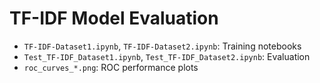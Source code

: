 # TF-IDF Model Evaluation

- `TF-IDF-Dataset1.ipynb`, `TF-IDF-Dataset2.ipynb`: Training notebooks
- `Test_TF-IDF_Dataset1.ipynb`, `Test_TF-IDF_Dataset2.ipynb`: Evaluation
- `roc_curves_*.png`: ROC performance plots

